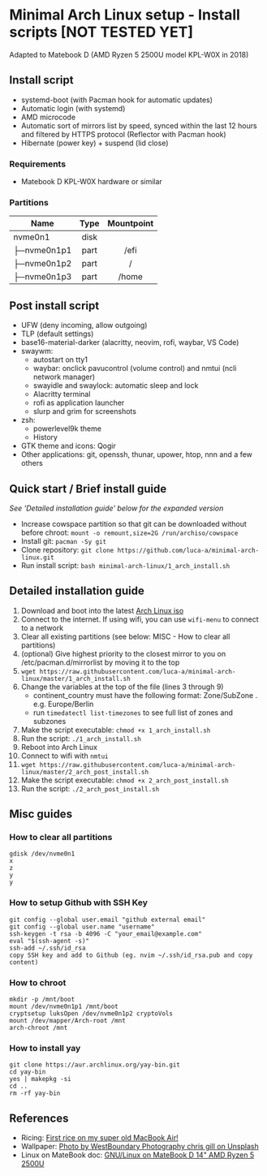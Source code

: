 # Minimal Arch Linux setup - Install scripts [NOT TESTED YET]
Adapted to Matebook D (AMD Ryzen 5 2500U model KPL-W0X in 2018) 

[comment]: <> (Include image of the desktop here)

## Install script
* systemd-boot (with Pacman hook for automatic updates)
* Automatic login (with systemd)
* AMD microcode
* Automatic sort of mirrors list by speed, synced within the last 12 hours and filtered by HTTPS protocol (Reflector with Pacman hook)
* Hibernate (power key) + suspend (lid close)

### Requirements
* Matebook D KPL-W0X hardware or similar

### Partitions
| Name | Type | Mountpoint |
| - | :-: | :-: |
| nvme0n1 | disk | |
| ├─nvme0n1p1 | part | /efi |
| ├─nvme0n1p2 | part | / |
| ├─nvme0n1p3 | part | /home |

## Post install script
* UFW (deny incoming, allow outgoing)
* TLP (default settings)
* base16-material-darker (alacritty, neovim, rofi, waybar, VS Code)
* swaywm:
   * autostart on tty1
   * waybar: onclick pavucontrol (volume control) and nmtui (ncli network manager)
   * swayidle and swaylock: automatic sleep and lock
   * Alacritty terminal
   * rofi as application launcher
   * slurp and grim for screenshots
* zsh:
   * powerlevel9k theme
   * History
* GTK theme and icons: Qogir
* Other applications: git, openssh, thunar, upower, htop, nnn and a few others

## Quick start / Brief install guide
*See 'Detailed installation guide' below for the expanded version*
* Increase cowspace partition so that git can be downloaded without before chroot: `mount -o remount,size=2G /run/archiso/cowspace`
* Install git: `pacman -Sy git`
* Clone repository: `git clone https://github.com/luca-a/minimal-arch-linux.git`
* Run install script: `bash minimal-arch-linux/1_arch_install.sh`

## Detailed installation guide

1. Download and boot into the latest [Arch Linux iso](https://www.archlinux.org/download/)
2. Connect to the internet. If using wifi, you can use `wifi-menu` to connect to a network
3. Clear all existing partitions (see below: MISC - How to clear all partitions)
4. (optional) Give highest priority to the closest mirror to you on /etc/pacman.d/mirrorlist by moving it to the top
5. `wget https://raw.githubusercontent.com/luca-a/minimal-arch-linux/master/1_arch_install.sh`
6. Change the variables at the top of the file (lines 3 through 9)
   - continent_country must have the following format: Zone/SubZone . e.g. Europe/Berlin
   - run `timedatectl list-timezones` to see full list of zones and subzones
7. Make the script executable: `chmod +x 1_arch_install.sh`
8. Run the script: `./1_arch_install.sh`
9. Reboot into Arch Linux
10. Connect to wifi with `nmtui`
11. `wget https://raw.githubusercontent.com/luca-a/minimal-arch-linux/master/2_arch_post_install.sh`
12. Make the script executable: `chmod +x 2_arch_post_install.sh`
13. Run the script: `./2_arch_post_install.sh`

## Misc guides

### How to clear all partitions

```
gdisk /dev/nvme0n1
x
z
y
y
```

### How to setup Github with SSH Key

```
git config --global user.email "github external email"
git config --global user.name "username"
ssh-keygen -t rsa -b 4096 -C "your_email@example.com"
eval "$(ssh-agent -s)"
ssh-add ~/.ssh/id_rsa
copy SSH key and add to Github (eg. nvim ~/.ssh/id_rsa.pub and copy content)
```

### How to chroot

```
mkdir -p /mnt/boot
mount /dev/nvme0n1p1 /mnt/boot
cryptsetup luksOpen /dev/nvme0n1p2 cryptoVols
mount /dev/mapper/Arch-root /mnt
arch-chroot /mnt
```

### How to install yay

```
git clone https://aur.archlinux.org/yay-bin.git
cd yay-bin
yes | makepkg -si
cd ..
rm -rf yay-bin
```

## References
* Ricing: [First rice on my super old MacBook Air!](https://www.reddit.com/r/unixporn/comments/9y9w0r/sway_first_rice_on_my_super_old_macbook_air/)
* Wallpaper: [Photo by WestBoundary Photography chris gill on Unsplash](https://unsplash.com/photos/lBL7rSRaNGs)
* Linux on MateBook doc: [GNU/Linux on MateBook D 14" AMD Ryzen 5 2500U](https://gitlab.com/cscs/linux-on-huawei-matebook-d-14-amd)
